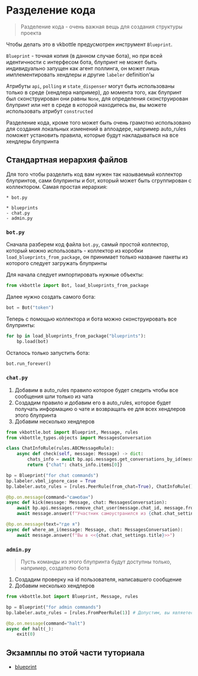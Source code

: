 # Разделение кода

> Разделение кода - очень важная вещь для создания структуры проекта

Чтобы делать это в vkbottle предусмотрен инструмент `Blueprint`.

`Blueprint` - точная копия (в данном случае бота), но при всей идентичности с интерфесом бота, блупринт не может быть индивидуально запущен как агент поллинга, он может лишь имплементировать хендлеры и другие `labeler` definition'ы

Атрибуты `api`, `polling` и `state_dispenser` могут быть использованы только в среде (хендлера например), до момента того, как блупринт был сконструирован они равны `None`, для определения сконструирован блупринт или нет в среде в которой находитесь вы, вы можете использовать атрибут `constructed`

Разделение кода, кроме того может быть очень грамотно использовано для создания локальных изменений в аплоадере, например auto_rules поможет установить правила, которые будут накладываться на все хендлеры блупринта

## Стандартная иерархия файлов

Для того чтобы разделить код вам нужен так называемый коллектор блупринтов, сами блупринты и бот, который может быть сгруппирован с коллектором. Самая простая иерархия:

```
* bot.py

* blueprints
- chat.py
- admin.py
```

### `bot.py`

Сначала разберем код файла `bot.py`, самый простой коллектор, который можно использовать - коллектор из коробки `load_blueprints_from_package`, он принимает только название пакеты из которого следует загружать блупринты

Для начала следует импортировать нужные объекты:

```python
from vkbottle import Bot, load_blueprints_from_package
```

Далее нужно создать самого бота:

```python
bot = Bot("token")
```

Теперь с помощью коллектора и бота можно сконструировать все блупринты:

```python
for bp in load_blueprints_from_package("blueprints"):
    bp.load(bot)
```

Осталось только запустить бота:

```python
bot.run_forever()
```

### `chat.py`

1. Добавим в auto_rules правило которое будет следить чтобы все сообщения шли только из чата
2. Создадим правило и добавим его в auto_rules, которое будет получать информацию о чате и возвращать ее для всех хендлеров этого блупринта
3. Добавим несколько хендлеров

```python
from vkbottle.bot import Blueprint, Message, rules
from vkbottle_types.objects import MessagesConversation

class ChatInfoRule(rules.ABCMessageRule):
    async def check(self, message: Message) -> dict:
        chats_info = await bp.api.messages.get_conversations_by_id(message.peer_id)
        return {"chat": chats_info.items[0]}

bp = Blueprint("for chat commands")
bp.labeler.vbml_ignore_case = True
bp.labeler.auto_rules = [rules.PeerRule(from_chat=True), ChatInfoRule()]

@bp.on.message(command="самобан")
async def kick(message: Message, chat: MessagesConversation):
    await bp.api.messages.remove_chat_user(message.chat_id, message.from_id)
    await message.answer(f"Участник самоустранился из {chat.chat_settings.title} по собственному желанию")

@bp.on.message(text="где я")
async def where_am_i(message: Message, chat: MessagesConversation):
    await message.answer(f"Вы в <<{chat.chat_settings.title}>>")
```

### `admin.py`

> Пусть команды из этого блупринта будут доступны только, например, создателю бота

1. Создадим проверку на id пользователя, написавшего сообщение
2. Добавим несколько хендлеров

<!-- todo сегодня не первое апреля, можно сделать пример с рассылкой -->

```python
from vkbottle.bot import Blueprint, Message, rules

bp = Blueprint("for admin commands")
bp.labeler.auto_rules = [rules.FromPeerRule(1)] # Допустим, вы являетесь Павлом Дуровым

@bp.on.message(command="halt")
async def halt(_):
    exit(0)
```

## Экзамплы по этой части туториала

* [blueprint](https://github.com/vkbottle/vkbottle/tree/master/examples/high-level/blueprint.py)
